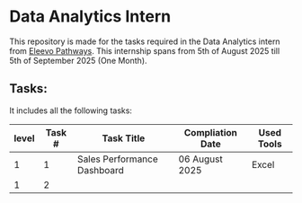 # Data Analytics Intern 

This repository is made for the tasks required in the Data Analytics intern from [Eleevo Pathways](https:https://github.com/elevvopaths).
This internship spans from 5th of August 2025 till 5th of September 2025 (One Month).

## Tasks:
It includes all the following tasks:

| level | Task # | Task Title | Compliation Date |  Used Tools
| ----- | ----- | ----- | ----- | ---- |
| 1 | 1 | Sales Performance Dashboard | 06 August 2025 | Excel
| 1 | 2 |  |  |  |
